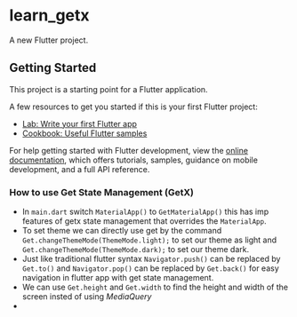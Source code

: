 # learn_getx

A new Flutter project.

## Getting Started

This project is a starting point for a Flutter application.

A few resources to get you started if this is your first Flutter project:

- [Lab: Write your first Flutter app](https://docs.flutter.dev/get-started/codelab)
- [Cookbook: Useful Flutter samples](https://docs.flutter.dev/cookbook)

For help getting started with Flutter development, view the
[online documentation](https://docs.flutter.dev/), which offers tutorials,
samples, guidance on mobile development, and a full API reference.

### How to use Get State Management (GetX)

- In ```main.dart``` switch ```MaterialApp()``` to ```GetMaterialApp()``` this has imp features of getx state management that overrides the `MaterialApp`.
- To set theme we can directly use get by the command `Get.changeThemeMode(ThemeMode.light);` to set our theme as light and `Get.changeThemeMode(ThemeMode.dark);` to set our theme dark.
- Just like traditional flutter syntax `Navigator.push()` can be replaced by `Get.to()` and `Navigator.pop()` can be replaced by `Get.back()` for easy navigation in flutter app with get state management.
- We can use `Get.height` and `Get.width` to find the height and width of the screen insted of using *MediaQuery*
- 
